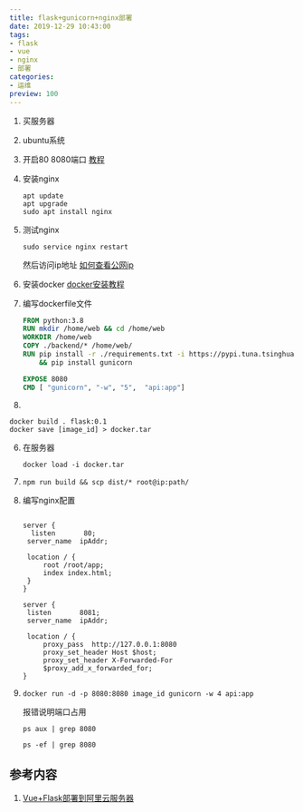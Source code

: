 ```yaml
---
title: flask+gunicorn+nginx部署
date: 2019-12-29 10:43:00
tags:
- flask
- vue
- nginx
- 部署
categories:
- 运维
preview: 100
---
```





1. 买服务器
2. ubuntu系统
3. 开启80 8080端口 [教程](https://www.cnblogs.com/codeman-hf/p/10535923.html)


1. 安装nginx

   ```shell
   apt update
   apt upgrade
   sudo apt install nginx
   ```

2. 测试nginx

   ```shell
   sudo service nginx restart
   ```

   然后访问ip地址 [如何查看公网ip](https://blog.csdn.net/ssssSFN/article/details/89501469)

3. 安装docker [docker安装教程](https://www.runoob.com/docker/ubuntu-docker-install.html)

4. 编写dockerfile文件

   ```dockerfile
   FROM python:3.8
   RUN mkdir /home/web && cd /home/web
   WORKDIR /home/web
   COPY ./backend/* /home/web/
   RUN pip install -r ./requirements.txt -i https://pypi.tuna.tsinghua.edu.cn/simple/  \
       && pip install gunicorn
   
   EXPOSE 8080
   CMD [ "gunicorn", "-w", "5",  "api:app"]
   
   ```

5. 

   ```shell
   docker build . flask:0.1
   docker save [image_id] > docker.tar
   ```

6. 在服务器

   ```
   docker load -i docker.tar
   ```

7. `npm run build && scp dist/* root@ip:path/`

8. 编写nginx配置

   ```
   
   server {
     listen       80;
   	server_name  ipAddr;
   
   	location / {
   		root /root/app;
   		index index.html;
   	}
   }
   
   server {
   	listen       8081;
   	server_name  ipAddr;
   
   	location / {
   		proxy_pass  http://127.0.0.1:8080
   		proxy_set_header Host $host;
   		proxy_set_header X-Forwarded-For
   		$proxy_add_x_forwarded_for;
   }
   ```

9. `docker run -d -p 8080:8080 image_id gunicorn -w 4 api:app`

   报错说明端口占用

   `ps aux | grep 8080`

   `ps -ef | grep 8080`

## 参考内容
1. [Vue+Flask部署到阿里云服务器](https://www.cnblogs.com/doocool/p/8847288.html)
